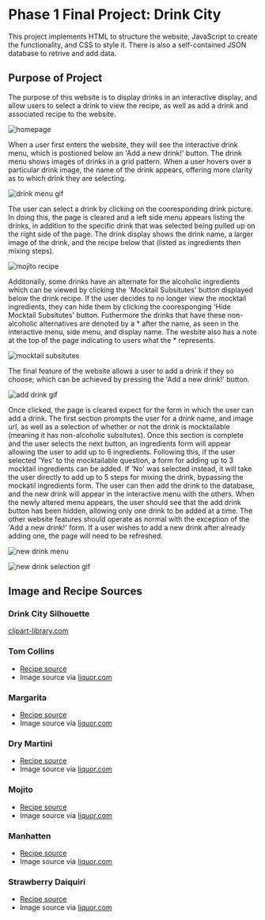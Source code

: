 # Phase 1 Final Project: Drink City

This project implements HTML to structure the website, JavaScript to create the functionality, and CSS to style it. There is also a self-contained JSON database to retrive and add data.

## Purpose of Project

The purpose of this website is to display drinks in an interactive display, and allow users to select a drink to view the recipe, as well as add a drink and associated recipe to the website. 

![homepage](https://i.imgur.com/fI1E1nE.png)

When a user first enters the website, they will see the interactive drink menu, which is postioned below an 'Add a new drink!' button. The drink menu shows images of drinks in a grid pattern. When a user hovers over a particular drink image, the name of the drink appears, offering more clarity as to which drink they are selecting. 

![drink menu gif](./drinkmenu.gif)

The user can select a drink by clicking on the cooresponding drink picture. In doing this, the page is cleared and a left side menu appears listing the drinks, in addition to the specific drink that was selected being pulled up on the right side of the page. The drink display shows the drink name, a larger image of the drink, and the recipe below that (listed as ingredients then mixing steps).  

![mojito recipe](https://i.imgur.com/44ehWVb.png)

Additonally, some drinks have an alternate for the alcoholic ingredients which can be viewed by clicking the 'Mocktail Subsitutes' button displayed below the drink recipe. If the user decides to no longer view the mocktail ingredients, they can hide them by clicking the cooresponging 'Hide Mocktail Subsitutes' button. Futhermore the drinks that have these non-alcoholic alternatives are denoted by a * after the name, as seen in the interactive menu, side menu, and display name. The wesbite also has a note at the top of the page indicating to users what the * represents. 

![mocktail subsitutes](https://i.imgur.com/Am7lxxz.png)

The final feature of the website allows a user to add a drink if they so choose; which can be achieved by pressing the 'Add a new drink!' button. 

![add drink gif](./adddrink.gif)

Once clicked, the page is cleared expect for the form in which the user can add a drink. The first section prompts the user for a drink name, and image url, as well as a selection of whether or not the drink is mocktailable (meaning it has non-alcoholic subsitutes). Once this section is complete and the user selects the next button, an ingredients form will appear allowing the user to add up to 6 ingredients. Following this, if the user selected 'Yes' to the mocktailable question, a form for adding up to 3 mocktail ingredients can be added. If 'No' was selected instead, it will take the user directly to add up to 5 steps for mixing the drink, bypassing the mockatil ingredients form. The user can then add the drink to the database, and the new drink will appear in the interactive menu with the others. When the newly altered menu appears, the user should see that the add drink button has been hidden, allowing only one drink to be added at a time. The other website features should operate as normal with the exception of the 'Add a new drink!' form. If a user wishes to add a new drink after already adding one, the page will need to be refreshed. 

![new drink menu](https://i.imgur.com/rHZbVJe.png)

![new drink selection gif](./newdrink.gif)

## Image and Recipe Sources

### Drink City Silhouette
[clipart-library.com](http://clipart-library.com/images_k/city-silhouette-png/city-silhouette-png-4.png)

### Tom Collins

- [Recipe source](https://www.liquor.com/recipes/tom-collins-2/)
- Image source via [liquor.com](https://www.liquor.com/thmb/tgWPQqsyM7-TFAA7vw_0h7aZszY=/1500x0/filters:no_upscale():max_bytes(150000):strip_icc():format(webp)/__opt__aboutcom__coeus__resources__content_migration__liquor__2019__04__03080950__Tom-Collins-720x720-recipe-e87bf7954cdb4438b5e8d21f568cdd6f.jpg)
### Margarita

- [Recipe source](https://www.liquor.com/recipes/margarita/)
- Image source via [liquor.com](https://www.liquor.com/thmb/8yoPCYMZu1API5ufW48kFnPKI2E=/1500x0/filters:no_upscale():max_bytes(150000):strip_icc():format(webp)/margarita-720x720-primary-f4a3b044e9a746d9b88890515c3a7328.jpg)
### Dry Martini

- [Recipe source](https://www.liquor.com/recipes/dry-martini/)
- Image source via [liquor.com](https://www.liquor.com/thmb/71szF_FzFyp1vTwNO6BeWKk3ByE=/1500x0/filters:no_upscale():max_bytes(150000):strip_icc():format(webp)/dry-martini-720x720-primary-a6de08f8cd584ad88520287922578bcb.jpg)
### Mojito

- [Recipe source](https://www.liquor.com/recipes/mojito/)
- Image source via [liquor.com](https://www.liquor.com/thmb/G6gVUxrTRCesHawcaUYl9ITSNmA=/1500x0/filters:no_upscale():max_bytes(150000):strip_icc():format(webp)/mojito-720x720-primary-6a57f80e200c412e9a77a1687f312ff7.jpg)
### Manhatten

- [Recipe source](https://www.liquor.com/recipes/manhattan-2/)
- Image source via [liquor.com](https://www.liquor.com/thmb/mcDwiWjLS2JAKWuVrf6sXwkjRCY=/1500x0/filters:no_upscale():max_bytes(150000):strip_icc():format(webp)/__opt__aboutcom__coeus__resources__content_migration__liquor__2018__05__10144903__Manhattan-720x720-recipe-9497922907c14d91898f557cb51f2ea3.jpg)
### Strawberry Daiquiri

- [Recipe source](https://www.liquor.com/recipes/strawberry-daiquiri/)
- Image source via [liquor.com](https://www.liquor.com/thmb/CNit_GcIyHOPCo3DIfBxSlvqrpQ=/1500x0/filters:no_upscale():max_bytes(150000):strip_icc():format(webp)/strawberry-daquiri-720x720-primary-468d4f031af042048c8a20e271d30a1a.jpg)

